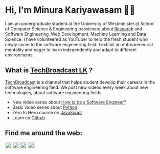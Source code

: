 # Hi, I'm Minura Kariyawasam 👋🏾 

I am an undergraduate student at the University of Westminister at School of Computer Science & Engineering passionate about [Research](https://www.researchgate.net/publication/344191651_Autonomous_Cars_Current_technologies_how_to_improve_accuracy_and_alternative_suggestions_for_car_implication_and_design_issues) and Software Engineering, Web Development, Machine Learning and Data Science. I have volunteered as YouTuber to help the fresh student who newly come to the software engineering field. I exhibit an entrepreneurial mentality and eager to learn independently and adapt to different environments.

## What is [TechBroadcast LK](https://www.youtube.com/c/TechBroadcastLK/) ?

[TechBroadcast](https://www.youtube.com/c/TechBroadcastLK/) is a channel that helps student develop their careers in the software engineering field. We post new videos every week about new technologies, about software engineering fields.
-   New video series about [How to be a Software Engineer?](https://www.youtube.com/playlist?list=PLOQDoNwLXrmfcSEqvlvJb7AUWy3bx7w49)
-   Basic video series about [Python](https://www.youtube.com/playlist?list=PLOQDoNwLXrmfOnfahowaOd8tRzYqhaKyT)
-   Zero to Hero course on [JavaScript](https://www.youtube.com/playlist?list=PLOQDoNwLXrmfIJbty_XZiPIXs6Reu7Mib)
-   Learn on [Github](https://www.youtube.com/watch?v=gdM2x83tm1s&t=559s)

## Find me around the web:

[<img align="left" alt="codeSTACKr | YouTube" width="22px" src="https://cdn.jsdelivr.net/npm/simple-icons@v3/icons/youtube.svg" />][youtube]
[<img align="left" alt="codeSTACKr | Twitter" width="22px" src="https://cdn.jsdelivr.net/npm/simple-icons@v3/icons/twitter.svg" />][twitter]
[<img align="left" alt="codeSTACKr | LinkedIn" width="22px" src="https://cdn.jsdelivr.net/npm/simple-icons@v3/icons/linkedin.svg" />][linkedin]
[<img align="left" alt="codeSTACKr | Instagram" width="22px" src="https://cdn.jsdelivr.net/npm/simple-icons@v3/icons/instagram.svg" />][instagram]

<br />

[course]: https://youtube.com/playlist?list=PLOQDoNwLXrmfcSEqvlvJb7AUWy3bx7w49
[twitter]: https://twitter.com/MinuKariyawasam
[youtube]: https://youtube.com/TechBroadcastLK
[instagram]: https://instagram.com/minurakariyawasam
[linkedin]: https://www.linkedin.com/in/minurakariyawasam/
